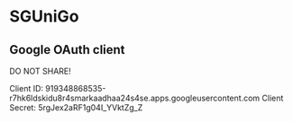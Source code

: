 # SGUniGo

## Google OAuth client
DO NOT SHARE!

Client ID: 919348868535-r7hk6ldskidu8r4smarkaadhaa24s4se.apps.googleusercontent.com
Client Secret: 5rgJex2aRF1g04I_YVktZg_Z